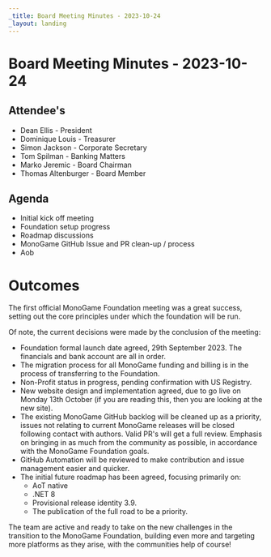 ```yaml
---
_title: Board Meeting Minutes - 2023-10-24 
_layout: landing
---
```

# Board Meeting Minutes - 2023-10-24

## Attendee's
- Dean Ellis - President
- Dominique Louis - Treasurer
- Simon Jackson - Corporate Secretary
- Tom Spilman - Banking Matters
- Marko Jeremic - Board Chairman
- Thomas Altenburger - Board Member

## Agenda
- Initial kick off meeting
- Foundation setup progress
- Roadmap discussions
- MonoGame GitHub Issue and PR clean-up / process
- Aob

# Outcomes

The first official MonoGame Foundation meeting was a great success, setting out the core principles under which the foundation will be run.

Of note, the current decisions were made by the conclusion of the meeting:

* Foundation formal launch date agreed, 29th September 2023.  The financials and bank account are all in order.
* The migration process for all MonoGame funding and billing is in the process of transferring to the Foundation.
* Non-Profit status in progress, pending confirmation with US Registry.
* New website design and implementation agreed, due to go live on Monday 13th October (if you are reading this, then you are looking at the new site).
* The existing MonoGame GitHub backlog will be cleaned up as a priority, issues not relating to current MonoGame releases will be closed following contact with authors.  Valid PR's will get a full review.  Emphasis on bringing in as much from the community as possible, in accordance with the MonoGame Foundation goals.
* GitHub Automation will be reviewed to make contribution and issue management easier and quicker.
* The initial future roadmap has been agreed, focusing primarily on:
    - AoT native
    - .NET 8
    - Provisional release identity 3.9.
    - The publication of the full road to be a priority.

The team are active and ready to take on the new challenges in the transition to the MonoGame Foundation, building even more and targeting more platforms as they arise, with the communities help of course!
